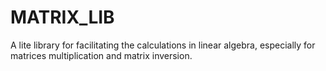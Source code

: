 # MATRIX_LIB
A lite library for facilitating the calculations in linear algebra, especially for matrices multiplication and matrix inversion.
